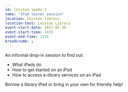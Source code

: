 ```yaml
---
id: leiston-ipads-1
name: "iPad taster session"
location: leiston-library
location-text: Leiston Library
event-start-date: 2017-05-30
event-start-time: 1415
event-end-time: 1515
breadcrumb: y
---
```


An informal drop-in session to find out:

* What iPads do
* How to get started on an iPad
* How to access e-library services on an iPad

Borrow a library iPad or bring in your own for friendly help!
